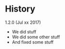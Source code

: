 History
=======

1.2.0 (Jul xx 2017)

- We did stuff
- We did some other stuff
- And fixed some stuff


